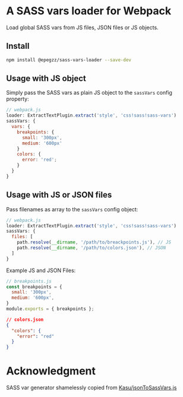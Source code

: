 # A SASS vars loader for Webpack

Load global SASS vars from JS files, JSON files or JS objects.


## Install

```sh
npm install @epegzz/sass-vars-loader --save-dev
```

## Usage with JS object

Simply pass the SASS vars as plain JS object to the `sassVars` config property:

```javascript
// webpack.js
loader: ExtractTextPlugin.extract('style', 'css!sass!sass-vars')
sassVars: {
  vars: {
    breakpoints: {
      small: '300px',
      medium: '600px'
    }
    colors: {
      error: 'red'; 
    }
  }
}
```

## Usage with JS or JSON files

Pass filenames as array to the `sassVars` config object:


```javascript
// webpack.js
loader: ExtractTextPlugin.extract('style', 'css!sass!sass-vars')
sassVars: {
  files: [
    path.resolve(__dirname, '/path/to/breackpoints.js'), // JS
    path.resolve(__dirname, '/path/to/colors.json'), // JSON
  ]
}
```

Example JS and JSON Files:

```javascript
// breakpoints.js
const breakpoints = {
  small: '300px',
  medium: '600px',
}
module.exports = { breakpoints };
```

```json
// colors.json
{
  "colors": {
    "error": "red"
  }  
}
```


# Acknowledgment

SASS var generator shamelessly copied from [Kasu/jsonToSassVars.js](https://gist.github.com/Kasu/ea4f4861a81e626ea308)

